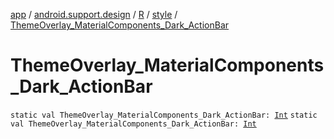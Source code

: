 [app](../../../index.md) / [android.support.design](../../index.md) / [R](../index.md) / [style](index.md) / [ThemeOverlay_MaterialComponents_Dark_ActionBar](./-theme-overlay_-material-components_-dark_-action-bar.md)

# ThemeOverlay_MaterialComponents_Dark_ActionBar

`static val ThemeOverlay_MaterialComponents_Dark_ActionBar: `[`Int`](https://kotlinlang.org/api/latest/jvm/stdlib/kotlin/-int/index.html)
`static val ThemeOverlay_MaterialComponents_Dark_ActionBar: `[`Int`](https://kotlinlang.org/api/latest/jvm/stdlib/kotlin/-int/index.html)